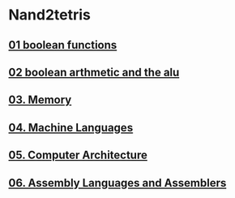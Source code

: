 # Nand2tetris

## [01 boolean functions](../nand2tetris/01-boolean-functions.md)
## [02 boolean arthmetic and the alu](../nand2tetris/02-boolean-arthmetic-and-the-alu.md)
## [03. Memory](../nand2tetris/03-memory.md)
## [04. Machine Languages](../nand2tetris/04-Machine-Languages.md)
## [05. Computer Architecture](../nand2tetris/05.-Computer-Architecture.md)
## [06. Assembly Languages and Assemblers](../nand2tetris/06.-Assembly-Languages-and-Assemblers.md)
